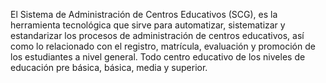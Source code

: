 El Sistema de Administración de Centros Educativos (SCG), es la herramienta tecnológica que sirve para automatizar, sistematizar y estandarizar los procesos de administración de centros educativos, así como lo relacionado con el registro, matrícula, evaluación y promoción de los estudiantes a nivel general. Todo centro educativo de los niveles de educación pre básica, básica, media y superior.
